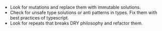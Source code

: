 * Look for mutations and replace them with immutable solutions.
* Check for unsafe type solutions or anti patterns in types. Fix them with best practices of typescript. 
* Look for repeats that breaks DRY philosophy and refactor them.